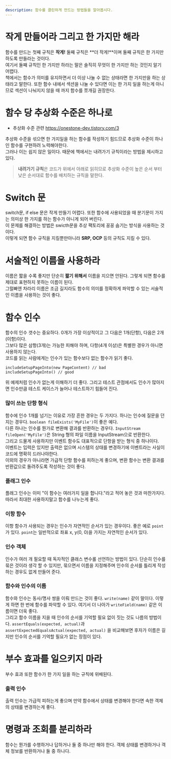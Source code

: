 ```yaml
---
description: 함수를 클린하게 만드는 방법들을 알아봅시다.
---
```


# 작게 만들어라 그리고 한 가지만 해라
함수를 만드는 첫째 규칙은 **작게!** 둘째 규칙은 **더 작게!**이며 둘째 규칙은 한 가지만 하도록 만들라는 것이다. <br>
여기서 둘째 규칙인 한 가지만 하라는 말은 솔직히 무엇이 한 가지만 하는 것인지 알기 어렵다. <br>
책에서는 함수가 의미를 유지하면서 더 이상 나눌 수 없는 상태라면 한 가지만을 하는 상태라고 말한다. 또한 함수 내에서 섹션을 나눌 수 있다면 이는 한 가지 일을 하는게 아니므로 섹션이 나눠지지 않을 때 까지 함수를 쪼개길 권장한다. <br>

# 함수 당 추상화 수준은 하나로
- 추상화 수준 관련 https://onestone-dev.tistory.com/3  <br>

추상화 수준을 섞으면 한 가지일을 하는 함수를 작성하기 힘드므로 추상화 수준이 하나인 함수를 구현하려 노력해야한다. <br>
그러나 이는 쉽지 않은 일이다. 때문에 책에서는 내려가기 규칙이라는 방법을 제시하고 있다. <br>

> **내려가기 규칙**은 코드가 위에서 아래로 읽히므로 추상화 수준이 높은 순서 부터 낮은 순서대로 함수를 배치하는 규칙을 말한다.

# Switch 문
switch문, if else 문은 작게 만들기 어렵다. 또한 함수에 사용되었을 때 분기문이 가지는 의미상 한 가지를 하는 함수가 아니게 되어 버린다. <br>
이 문제를 해결하는 방법은 swicth문을 추상 팩토리에 꽁꽁 숨기는 방식을 사용하는 것이다. <br>
이렇게 되면 함수 규칙을 지킬뿐만아니라 **SRP, OCP** 등의 규칙도 지킬 수 있다.<br>

# 서술적인 이름을 사용하라
이름은 짧을 수록 좋지만 단순히 **짧기 위해서** 이름을 지으면 안된다. 그렇게 되면 함수를 제대로 표현하지 못하는 이름이 된다. <br>
그럴빠엔 차라리 이름은 조금 길지라도 함수의 의미를 정확하게 파악할 수 있는 서술적인 이름을 사용하는 것이 좋다. <br>

# 함수 인수
함수의 인수 갯수는 중요하다. 0개가 가장 이상적이고 그 다음은 1개(단항), 다음은 2개(이항)이다. <br>
그보다 많은 삼항(3개)는 가능한 피해야 하며, 다항(4개 이상)은 특별한 경우가 아니면 사용하지 않는다. <br>
코드를 읽는 사람에게는 인수가 있는 함수보다 없는 함수가 읽기 좋다. <br>
```
includeSetupPageInto(new PageContent) // bad
includeSetupPageInto() // good
```
위 예제처럼 인수가 없는게 이해하기 더 좋다. 그리고 테스트 관점에서도 인수가 많아지면 인수만큼 테스트 케이스가 늘어나 테스트하기 힘들어 진다. <br>

### 많이 쓰는 단항 형식
함수에 인수 1개를 넘기는 이유로 가장 흔한 경우는 두 가지다. 하나는 인수에 질문을 던지는 경우다. `boolean fileExists('MyFile')`이 좋은 예다. <br>
다른 하나는 인수를 뭔가로 변환해 결과를 반환하는 경우다. `InputStream fileOpen('MyFile')`은 String 형의 파일 이름을 InputStream으로 반환한다. <br>
그리고 드물게 사용하지만 이벤트 함수도 대표적으로 단항을 받는 형식 중 하나이다. <br> 
이벤트는 입력은 있지만 출력은 없으며 시스템의 상태를 변경하기에 이벤트라는 사실이 코드에 명확히 드러나야한다. <br>
이외의 경우가 아니라면 가급적 단항 함수를 피하는게 좋으며, 변환 함수는 변환 결과를 반환값으로 돌려주도록 작성하는 것이 좋다. <br>

### 플래그 인수
플래그 인수는 이미 "이 함수는 여러가지 일을 합니다."라고 적어 놓은 것과 마찬가지다. 따라서 최대한 사용하지말고 함수를 나누는게 좋다. <br>

### 이항 함수
이항 함수가 사용되는 경우는 인수가 자연적인 순서가 있는 경우이다. 좋은 예로 `point`가 있다. `point`는 일반적으로 좌표 x, y(0, 0)을 가지는 자연적인 순서가 있다. <br>

### 인수 객체
인수가 여러 개 필요할 때 독자적인 클래스 변수롤 선언하는 방법이 있다. 단순히 인수를 묶은 것이라 생각 할 수 있지만, 묶으면서 이름을 지정해주며 인수의 순서를 틀리게 작성하는 경우도 없게 만들어 준다. <br>

### 함수와 인수의 이름
함수와 인수는 동사/명사 쌍을 이뤄 만드는 것이 좋다. `write(name)` 같이 말이다.
이렇게 하면 한 번에 함수를 파악할 수 있다. 여기서 더 나아가 `writeField(name)` 같은 이름이면 더욱 좋다. <br>
그리고 함수 이름을 지을 때 인수의 순서를 기억할 필요 없이 짓는 것도 나름의 방법이다. `assertEquals(expected, actual)`과 `assertExpectedEqualsActual(expected, actual)` 을 비교해보면 후자가 이름은 길지만 인수의 순서를 기억할 필요가 없는 장점이 있다. <br>

# 부수 효과를 일으키지 마라
부수 효과 또한 함수가 한 가지 일을 하는 규칙에 위배된다.

### 출력 인수
출력 인수는 가급적 피하는게 좋으며 만약 함수에서 상태를 변경해야 한다면 속한 객체의 상태를 변경하는게 좋다. <br>

# 명령과 조회를 분리하라
함수는 뭔가를 수행하거나 답하거나 둘 중 하나만 해야 한다. 객체 상태를 변경하거나 객체 정보를 반환하거나 둘 중 하나다. <br>
